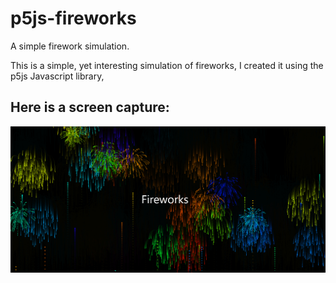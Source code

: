 # p5js-fireworks
A simple firework simulation.

This is a simple, yet interesting 
simulation of fireworks, I created it 
using the p5js Javascript library, 

## Here is a screen capture:
![alt text](https://github.com/Srivastava295/p5js-fireworks/blob/main/assets/images/fireworks.png?raw=true)